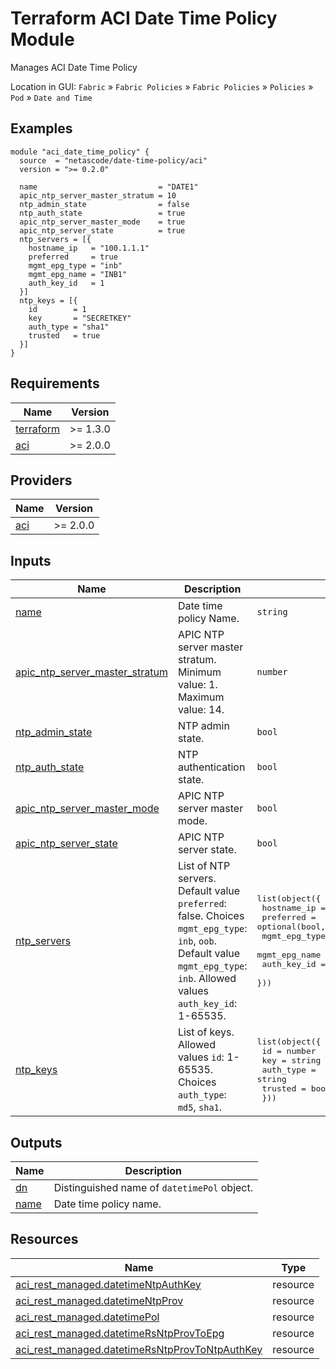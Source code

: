 <!-- BEGIN_TF_DOCS -->
# Terraform ACI Date Time Policy Module

Manages ACI Date Time Policy

Location in GUI:
`Fabric` » `Fabric Policies` » `Fabric Policies` » `Policies` » `Pod` » `Date and Time`

## Examples

```hcl
module "aci_date_time_policy" {
  source  = "netascode/date-time-policy/aci"
  version = ">= 0.2.0"

  name                           = "DATE1"
  apic_ntp_server_master_stratum = 10
  ntp_admin_state                = false
  ntp_auth_state                 = true
  apic_ntp_server_master_mode    = true
  apic_ntp_server_state          = true
  ntp_servers = [{
    hostname_ip   = "100.1.1.1"
    preferred     = true
    mgmt_epg_type = "inb"
    mgmt_epg_name = "INB1"
    auth_key_id   = 1
  }]
  ntp_keys = [{
    id        = 1
    key       = "SECRETKEY"
    auth_type = "sha1"
    trusted   = true
  }]
}
```

## Requirements

| Name | Version |
|------|---------|
| <a name="requirement_terraform"></a> [terraform](#requirement\_terraform) | >= 1.3.0 |
| <a name="requirement_aci"></a> [aci](#requirement\_aci) | >= 2.0.0 |

## Providers

| Name | Version |
|------|---------|
| <a name="provider_aci"></a> [aci](#provider\_aci) | >= 2.0.0 |

## Inputs

| Name | Description | Type | Default | Required |
|------|-------------|------|---------|:--------:|
| <a name="input_name"></a> [name](#input\_name) | Date time policy Name. | `string` | n/a | yes |
| <a name="input_apic_ntp_server_master_stratum"></a> [apic\_ntp\_server\_master\_stratum](#input\_apic\_ntp\_server\_master\_stratum) | APIC NTP server master stratum. Minimum value: 1. Maximum value: 14. | `number` | `8` | no |
| <a name="input_ntp_admin_state"></a> [ntp\_admin\_state](#input\_ntp\_admin\_state) | NTP admin state. | `bool` | `true` | no |
| <a name="input_ntp_auth_state"></a> [ntp\_auth\_state](#input\_ntp\_auth\_state) | NTP authentication state. | `bool` | `false` | no |
| <a name="input_apic_ntp_server_master_mode"></a> [apic\_ntp\_server\_master\_mode](#input\_apic\_ntp\_server\_master\_mode) | APIC NTP server master mode. | `bool` | `false` | no |
| <a name="input_apic_ntp_server_state"></a> [apic\_ntp\_server\_state](#input\_apic\_ntp\_server\_state) | APIC NTP server state. | `bool` | `false` | no |
| <a name="input_ntp_servers"></a> [ntp\_servers](#input\_ntp\_servers) | List of NTP servers. Default value `preferred`: false. Choices `mgmt_epg_type`: `inb`, `oob`. Default value `mgmt_epg_type`: `inb`. Allowed values `auth_key_id`: 1-65535. | <pre>list(object({<br>    hostname_ip   = string<br>    preferred     = optional(bool, false)<br>    mgmt_epg_type = optional(string, "inb")<br>    mgmt_epg_name = optional(string)<br>    auth_key_id   = optional(number)<br>  }))</pre> | `[]` | no |
| <a name="input_ntp_keys"></a> [ntp\_keys](#input\_ntp\_keys) | List of keys. Allowed values `id`: 1-65535. Choices `auth_type`: `md5`, `sha1`. | <pre>list(object({<br>    id        = number<br>    key       = string<br>    auth_type = string<br>    trusted   = bool<br>  }))</pre> | `[]` | no |

## Outputs

| Name | Description |
|------|-------------|
| <a name="output_dn"></a> [dn](#output\_dn) | Distinguished name of `datetimePol` object. |
| <a name="output_name"></a> [name](#output\_name) | Date time policy name. |

## Resources

| Name | Type |
|------|------|
| [aci_rest_managed.datetimeNtpAuthKey](https://registry.terraform.io/providers/CiscoDevNet/aci/latest/docs/resources/rest_managed) | resource |
| [aci_rest_managed.datetimeNtpProv](https://registry.terraform.io/providers/CiscoDevNet/aci/latest/docs/resources/rest_managed) | resource |
| [aci_rest_managed.datetimePol](https://registry.terraform.io/providers/CiscoDevNet/aci/latest/docs/resources/rest_managed) | resource |
| [aci_rest_managed.datetimeRsNtpProvToEpg](https://registry.terraform.io/providers/CiscoDevNet/aci/latest/docs/resources/rest_managed) | resource |
| [aci_rest_managed.datetimeRsNtpProvToNtpAuthKey](https://registry.terraform.io/providers/CiscoDevNet/aci/latest/docs/resources/rest_managed) | resource |
<!-- END_TF_DOCS -->